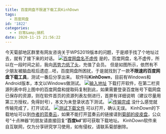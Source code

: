 ```yaml
---
title: 百度网盘不限速下载工具KinhDown
tags:
  - 百度网盘
id: '1822'
categories:
  - - 日常&amp;搞机
date: 2020-11-15 21:56:22
---
```


今天菊部地区群里有网友咨询关于WPS2019版本的问题，于是顺手找了个地址过去，就有了接下来的对话。 [![百度网盘名不虚传](https://images.jubuzz.com///1605447690.png)](https://images.jubuzz.com///1605447690.png) 是的，百度网盘，名不虚传，所以在一段时间之前，我向[恶势力低了头](https://www.jubuzz.com/wtf/1631.html)，充值了会员。 但是如图所示，依然有不少朋友被脑血栓后遗症...呸，百度网盘所困扰，于是就找到了一款**不限速的百度网盘下载工具**，测试一番后分享出来。 软件叫**KinhDown**，目前有Windows和Android版本，本文以Windows做测试。 [![输入地址](https://images.jubuzz.com///1605447949.png)](https://images.jubuzz.com///1605447949.png) 下载打开软件，在第二栏资源列表中将上图中的百度网盘和提取码复制到此，如果需要登录百度账号下载网盘已保存的资源，则在软件首页的资源列表左侧进行，首屏有详细说明（建议尽量用第三方授权，免得封号），本文为未登录状态下测试。 [![传输完成](https://images.jubuzz.com///1605448174.png)](https://images.jubuzz.com///1605448174.png) 没什么感觉就传输完成了，打开试试。 [![测试下载文件](https://images.jubuzz.com///1605448203.png)](https://images.jubuzz.com///1605448203.png) 可以打开，确认无误。 KinhDown的下载地址可以到[作者的蓝奏云](https://www.lanzoux.com/s/KinhDown)，如果不能打开蓝奏云的链接请到[菊部的皮皮盘](http://share.jubuzz.com/file/18034009-471063345)，公众号“十点神器”的朋友请直接回复“**百度kd**”即可获取下载地址。 KinhDown软件来自互联网，仅为分享研究学习使用，如有侵权，请联系菊部删除。